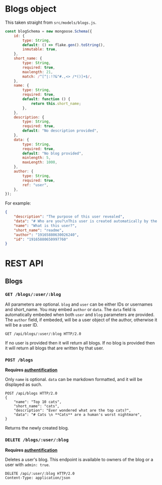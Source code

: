 # Blogs object

This taken straight from `src/models/blogs.js`.

```js
const blogSchema = new mongoose.Schema({
	id: {
		type: String,
		default: () => flake.gen().toString(),
		inmutable: true,
	},
	short_name: {
		type: String,
		required: true,
		maxlength: 21,
		match: /^[^|:!?&"#.,<> /*()]+$/,
	},
	name: {
		type: String,
		required: true,
		default: function () {
			return this.short_name;
		},
	},
	description: {
		type: String,
		required: true,
		default: "No description provided",
	},
	data: {
		type: String,
		required: true,
		default: "No blog provided",
		minlength: 5,
		maxLength: 1000,
	},
	author: {
		type: String,
		required: true,
		ref: "user",
	},
});
```

For example:

```json
{
	"description": "The purpose of this user revealed",
	"data": "# Who are you?\nThis user is created automatically by the server. It's purpose is to archive blogs from users that want to delete their account but don't want to delete their blogs. \nAs a side note it's also used for testing. \n",
	"name": "What is this user?",
	"short_name": "readme",
	"author": "19165880630026240",
	"id": "19165880650997760"
}
```

# REST API

## Blogs

### `GET /blogs/:user/:blog`

All parameters are optional.
`blog` and `user` can be either IDs or usernames and short_name.
You may embed `author` or `data`.
The `data` field is automatically embeded when both `user` and `blog` parameters are provided.
The `author` field, if embeded, will be a user object of the author, otherwise it will be a user ID.

```http
GET /api/blogs/:user/:blog HTTP/2.0
```

If no user is provided then it will return all blogs.
If no blog is provided then it will return all blogs that are written by that user.

### `POST /blogs`

**Requires [authentification](../auth)**

Only `name` is optional.
`data` can be markdown formatted, and it will be displayed as such.

```http
POST /api/blogs HTTP/2.0
{
	"name": "Top 10 cats",
	"short_name": "cats",
	"description": "Ever wondered what are the top cats?",
	"data": "# Cats \n **Cats** are a human's worst nightmare",
}
```

Returns the newly created blog.

### `DELETE /blogs/:user/:blog`

**Requires [authentification](../auth)**

Deletes a user's blog. This endpoint is available to owners of the blog or a user with `admin: true`.

```http
DELETE /api/:user/:blog HTTP/2.0
Content-Type: application/json
```
